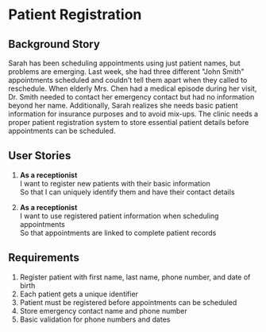 # Patient Registration

## Background Story

Sarah has been scheduling appointments using just patient names, but problems are emerging. Last week, she had three different "John Smith" appointments scheduled and couldn't tell them apart when they called to reschedule. When elderly Mrs. Chen had a medical episode during her visit, Dr. Smith needed to contact her emergency contact but had no information beyond her name. Additionally, Sarah realizes she needs basic patient information for insurance purposes and to avoid mix-ups. The clinic needs a proper patient registration system to store essential patient details before appointments can be scheduled.

## User Stories

1. **As a receptionist**<br>
   I want to register new patients with their basic information<br>
   So that I can uniquely identify them and have their contact details

2. **As a receptionist**<br>
   I want to use registered patient information when scheduling appointments<br>
   So that appointments are linked to complete patient records

## Requirements

1. Register patient with first name, last name, phone number, and date of birth
2. Each patient gets a unique identifier
3. Patient must be registered before appointments can be scheduled
4. Store emergency contact name and phone number
5. Basic validation for phone numbers and dates
